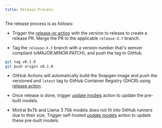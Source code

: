 ```yaml
---
title: Release Process
---
```


The release process is as follows:

- Trigger the [release-pr action](https://github.com/sozercan/snapgen/actions/workflows/release-pr.yaml) with the version to release to create a release PR. Merge the PR to the applicable `release-X.Y` branch.

- Tag the `release-X.Y` branch with a version number that's semver compliant (vMAJOR.MINOR.PATCH), and push the tag to GitHub.

```bash
git tag v0.1.0
git push origin v0.1.0
```

- GitHub Actions will automatically build the Snapgen image and push the versioned and `latest` tag to GitHub Container Registry (GHCR) using [release action](https://github.com/sozercan/snapgen/actions/workflows/release.yaml).

- Once release is done, trigger [update models](https://github.com/sozercan/snapgen/actions/workflows/update-models.yaml) action to update the pre-built models.

- Mixtral 8x7b and Llama 3 70b models does not fit into GitHub runners due to their size. Trigger self-hosted [update models](https://github.com/sozercan/snapgen/actions/workflows/update-models-self.yaml) action to update these pre-built models.
